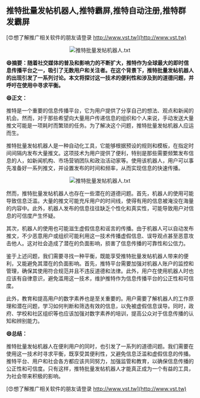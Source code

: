 ## **推特批量发帖机器人,推特霸屏,推特自动注册,推特群发霸屏**

[😍想了解推广相关软件的朋友请登录 http://www.vst.tw](http://www.vst.tw)

 <center><img src="https://vst.tw/MP4/tuiguang/png/5.png" alt="推特批量发帖机器人.txt"></center>

**😄摘要：随着社交媒体的普及和影响力的不断扩大，推特作为全球最大的即时信息传播平台之一，吸引了无数用户和关注者。在这个背景下，推特批量发帖机器人的出现引发了一系列讨论。本文将探讨这一技术的便利性和涉及到的道德问题，并呼吁在使用中寻求平衡。**

**😄正文：**

推特是一个重要的信息传播平台，它为用户提供了分享自己的想法、观点和新闻的机会。然而，对于那些希望向大量用户传递信息的组织和个人来说，手动发送大量推文可能是一项耗时而繁琐的任务。为了解决这个问题，推特批量发帖机器人应运而生。

推特批量发帖机器人是一种自动化工具，它能够根据预设的规则和模板，在指定时间间隔内发布大量推文。这项技术为用户提供了便利，特别是那些需要频繁发布信息的人，如新闻机构、市场营销团队和政治活动家等。使用该机器人，用户可以事先准备好一系列推文，并设置发布的时间和频率，从而实现信息的快速传播。

 <center><img src="https://vst.tw/MP4/tuiguang/png/3.png" alt="推特批量发帖机器人.txt"></center>

然而，推特批量发帖机器人也存在一些潜在的道德问题。首先，机器人的使用可能导致信息泛滥。大量的推文可能充斥用户的时间线，使得有用的信息被淹没在海量的内容中。此外，机器人发布的信息往往缺乏个性化和真实性，可能导致用户对信息的可信度产生怀疑。

其次，机器人的使用也可能滋生虚假信息和谣言的传播。由于机器人可以自动发布推文，不少恶意用户或组织可能利用这一技术传播虚假信息、误导观点甚至恶意攻击他人。这对社会造成了潜在的负面影响，损害了信息传播的可靠性和公信力。

鉴于上述问题，我们需要寻找一种平衡，既能享受推特批量发帖机器人带来的便利，又能避免其潜在的负面影响。首先，推特平台需要加强对机器人账户的监控和管理，确保其使用符合规范并且不违反道德和法律。此外，用户在使用机器人时也应该有自律意识，避免滥用这一技术，维护推特作为信息传播平台的公正性和可信度。

此外，教育和提高用户的数字素养也是至关重要的。用户需要了解机器人的工作原理和潜在问题，学习如何判断和筛选有效的信息，以免被虚假信息误导。同时，政府、学校和社区组织等也应该加强对数字素养的培训，提高公众对于信息传播的认知和辨别能力。

**😄总结：**

推特批量发帖机器人在便利用户的同时，也引发了一系列的道德问题。我们需要在使用这一技术时寻求平衡，既享受其便利性，又避免信息泛滥和虚假信息的传播。推特平台、用户和社会各方都应该共同努力，加强监管和教育，以确保信息传播的公正性和可信度。只有这样，推特批量发帖机器人才能真正成为一个有益的工具，为社会带来积极的影响。

[😍想了解推广相关软件的朋友请登录 http://www.vst.tw](http://www.vst.tw)



